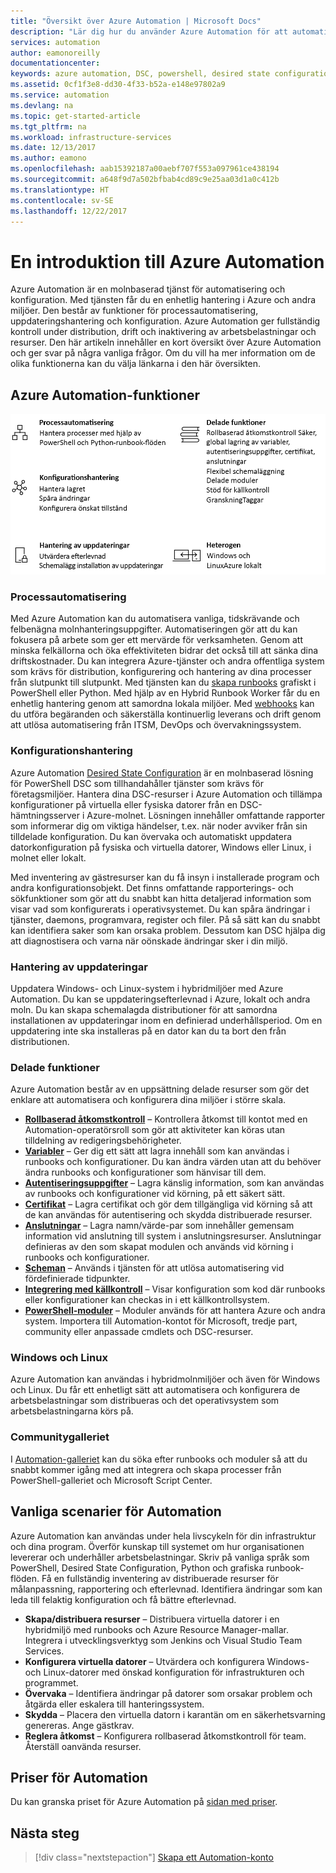 ```yaml
---
title: "Översikt över Azure Automation | Microsoft Docs"
description: "Lär dig hur du använder Azure Automation för att automatisera livscykeln för infrastruktur och program."
services: automation
author: eamonoreilly
documentationcenter: 
keywords: azure automation, DSC, powershell, desired state configuration, update management, change tracking, inventory, runbooks, python, graphical
ms.assetid: 0cf1f3e8-dd30-4f33-b52a-e148e97802a9
ms.service: automation
ms.devlang: na
ms.topic: get-started-article
ms.tgt_pltfrm: na
ms.workload: infrastructure-services
ms.date: 12/13/2017
ms.author: eamono
ms.openlocfilehash: aab15392187a00aebf707f553a097961ce438194
ms.sourcegitcommit: a648f9d7a502bfbab4cd89c9e25aa03d1a0c412b
ms.translationtype: HT
ms.contentlocale: sv-SE
ms.lasthandoff: 12/22/2017
---
```

# <a name="an-introduction-to-azure-automation"></a>En introduktion till Azure Automation

Azure Automation är en molnbaserad tjänst för automatisering och konfiguration. Med tjänsten får du en enhetlig hantering i Azure och andra miljöer. Den består av funktioner för processautomatisering, uppdateringshantering och konfiguration. Azure Automation ger fullständig kontroll under distribution, drift och inaktivering av arbetsbelastningar och resurser.
Den här artikeln innehåller en kort översikt över Azure Automation och ger svar på några vanliga frågor. Om du vill ha mer information om de olika funktionerna kan du välja länkarna i den här översikten.

## <a name="azure-automation-capabilities"></a>Azure Automation-funktioner

![Översikt över funktioner i Azure Automation](media/automation-overview/automation-overview.png)

### <a name="process-automation"></a>Processautomatisering

Med Azure Automation kan du automatisera vanliga, tidskrävande och felbenägna molnhanteringsuppgifter. Automatiseringen gör att du kan fokusera på arbete som ger ett mervärde för verksamheten. Genom att minska felkällorna och öka effektiviteten bidrar det också till att sänka dina driftskostnader. Du kan integrera Azure-tjänster och andra offentliga system som krävs för distribution, konfigurering och hantering av dina processer från slutpunkt till slutpunkt. Med tjänsten kan du [skapa runbooks](automation-runbook-types.md) grafiskt i PowerShell eller Python. Med hjälp av en Hybrid Runbook Worker får du en enhetlig hantering genom att samordna lokala miljöer. Med [webhooks](automation-webhooks.md) kan du utföra begäranden och säkerställa kontinuerlig leverans och drift genom att utlösa automatisering från ITSM, DevOps och övervakningssystem.

### <a name="configuration-management"></a>Konfigurationshantering

Azure Automation [Desired State Configuration](automation-dsc-overview.md) är en molnbaserad lösning för PowerShell DSC som tillhandahåller tjänster som krävs för företagsmiljöer. Hantera dina DSC-resurser i Azure Automation och tillämpa konfigurationer på virtuella eller fysiska datorer från en DSC-hämtningsserver i Azure-molnet. Lösningen innehåller omfattande rapporter som informerar dig om viktiga händelser, t.ex. när noder avviker från sin tilldelade konfiguration. Du kan övervaka och automatiskt uppdatera datorkonfiguration på fysiska och virtuella datorer, Windows eller Linux, i molnet eller lokalt.

Med inventering av gästresurser kan du få insyn i installerade program och andra konfigurationsobjekt. Det finns omfattande rapporterings- och sökfunktioner som gör att du snabbt kan hitta detaljerad information som visar vad som konfigurerats i operativsystemet. Du kan spåra ändringar i tjänster, daemons, programvara, register och filer. På så sätt kan du snabbt kan identifiera saker som kan orsaka problem. Dessutom kan DSC hjälpa dig att diagnostisera och varna när oönskade ändringar sker i din miljö.

### <a name="update-management"></a>Hantering av uppdateringar

Uppdatera Windows- och Linux-system i hybridmiljöer med Azure Automation. Du kan se uppdateringsefterlevnad i Azure, lokalt och andra moln. Du kan skapa schemalagda distributioner för att samordna installationen av uppdateringar inom en definierad underhållsperiod. Om en uppdatering inte ska installeras på en dator kan du ta bort den från distributionen.

### <a name="shared-capabilities"></a>Delade funktioner

Azure Automation består av en uppsättning delade resurser som gör det enklare att automatisera och konfigurera dina miljöer i större skala.

* **[Rollbaserad åtkomstkontroll](automation-role-based-access-control.md)** – Kontrollera åtkomst till kontot med en Automation-operatörsroll som gör att aktiviteter kan köras utan tilldelning av redigeringsbehörigheter.
* **[Variabler](automation-variables.md)** – Ger dig ett sätt att lagra innehåll som kan användas i runbooks och konfigurationer. Du kan ändra värden utan att du behöver ändra runbooks och konfigurationer som hänvisar till dem.
* **[Autentiseringsuppgifter](automation-credentials.md)** – Lagra känslig information, som kan användas av runbooks och konfigurationer vid körning, på ett säkert sätt.
* **[Certifikat](automation-certificates.md)** – Lagra certifikat och gör dem tillgängliga vid körning så att de kan användas för autentisering och skydda distribuerade resurser.
* **[Anslutningar](automation-connections.md)** – Lagra namn/värde-par som innehåller gemensam information vid anslutning till system i anslutningsresurser. Anslutningar definieras av den som skapat modulen och används vid körning i runbooks och konfigurationer.
* **[Scheman](automation-schedules.md)** – Används i tjänsten för att utlösa automatisering vid fördefinierade tidpunkter.
* **[Integrering med källkontroll](automation-source-control-integration.md)** – Visar konfiguration som kod där runbooks eller konfigurationer kan checkas in i ett källkontrollsystem.
* **[PowerShell-moduler](automation-integration-modules.md)** – Moduler används för att hantera Azure och andra system. Importera till Automation-kontot för Microsoft, tredje part, community eller anpassade cmdlets och DSC-resurser.

### <a name="windows-and-linux"></a>Windows och Linux

Azure Automation kan användas i hybridmolnmiljöer och även för Windows och Linux. Du får ett enhetligt sätt att automatisera och konfigurera de arbetsbelastningar som distribueras och det operativsystem som arbetsbelastningarna körs på.

### <a name="community-gallery"></a>Communitygalleriet

I [Automation-galleriet](automation-runbook-gallery.md) kan du söka efter runbooks och moduler så att du snabbt kommer igång med att integrera och skapa processer från PowerShell-galleriet och Microsoft Script Center.

## <a name="common-scenarios-for-automation"></a>Vanliga scenarier för Automation

Azure Automation kan användas under hela livscykeln för din infrastruktur och dina program. Överför kunskap till systemet om hur organisationen levererar och underhåller arbetsbelastningar. Skriv på vanliga språk som PowerShell, Desired State Configuration, Python och grafiska runbook-flöden. Få en fullständig inventering av distribuerade resurser för målanpassning, rapportering och efterlevnad. Identifiera ändringar som kan leda till felaktig konfiguration och få bättre efterlevnad.

* **Skapa/distribuera resurser** – Distribuera virtuella datorer i en hybridmiljö med runbooks och Azure Resource Manager-mallar. Integrera i utvecklingsverktyg som Jenkins och Visual Studio Team Services.
* **Konfigurera virtuella datorer** – Utvärdera och konfigurera Windows- och Linux-datorer med önskad konfiguration för infrastrukturen och programmet.
* **Övervaka** – Identifiera ändringar på datorer som orsakar problem och åtgärda eller eskalera till hanteringssystem.
* **Skydda** – Placera den virtuella datorn i karantän om en säkerhetsvarning genereras. Ange gästkrav.
* **Reglera åtkomst** – Konfigurera rollbaserad åtkomstkontroll för team. Återställ oanvända resurser.

## <a name="pricing-for-automation"></a>Priser för Automation

Du kan granska priset för Azure Automation på [sidan med priser](https://azure.microsoft.com/pricing/details/automation/).

## <a name="next-steps"></a>Nästa steg

> [!div class="nextstepaction"]
> [Skapa ett Automation-konto](automation-quickstart-create-account.md)
